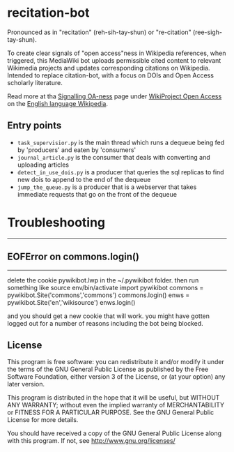 recitation-bot
==============

Pronounced as in "recitation" (reh-sih-tay-shun) or "re-citation" (ree-sigh-tay-shun).

To create clear signals of "open access"ness in Wikipedia references, when triggered, this MediaWiki
bot uploads permissible cited content to relevant Wikimedia projects and updates corresponding
citations on Wikipedia. Intended to replace citation-bot, with a focus on DOIs and Open Access
scholarly literature.

Read more at tha [Signalling
OA-ness](https://en.wikipedia.org/wiki/Wikipedia:WikiProject_Open_Access/Signalling_OA-ness) page
under [WikiProject Open Access](https://en.wikipedia.org/wiki/Wikipedia:WikiProject_Open_Access) on
the [English language Wikipedia](https://en.wikipedia.org/).


Entry points
------------

+ `task_supervisior.py` is the main thread which runs a dequeue being fed by 'producers' and eaten by 'consumers'
+ `journal_article.py` is the consumer that deals with converting and uploading articles
+ `detect_in_use_dois.py` is a producer that queries the sql replicas to find new dois to append to the end of the dequeue
+ `jump_the_queue.py` is a producer that is a webserver that takes immediate requests that go on the front of the dequeue


# Troubleshooting
---------------
## EOFError on commons.login()
--------
delete the cookie pywikibot.lwp in the ~/.pywikibot folder. then run something like
source env/bin/activate
import pywikibot
commons = pywikibot.Site('commons','commons')
commons.login()
enws = pywikibot.Site('en','wikisource')
enws.login()

and you should get a new cookie that will work.
you might have gotten logged out for a number of reasons including the bot being blocked.

License
-------

This program is free software: you can redistribute it and/or modify
it under the terms of the GNU General Public License as published by
the Free Software Foundation, either version 3 of the License, or
(at your option) any later version.

This program is distributed in the hope that it will be useful,
but WITHOUT ANY WARRANTY; without even the implied warranty of
MERCHANTABILITY or FITNESS FOR A PARTICULAR PURPOSE.  See the
GNU General Public License for more details.

You should have received a copy of the GNU General Public License
along with this program.  If not, see <http://www.gnu.org/licenses/>
